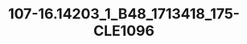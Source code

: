 ---
title: 107-16.14203_1_B48_1713418_175-CLE1096
image: 107-16.14203_1_B48_1713418_175-CLE1096.jpg
brand: sposo
layout: vestito
---